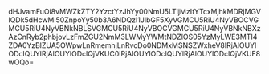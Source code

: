 dHJvamFuOi8vMWZkZTY2YzctYzJhYy00NmU5LTljMzItYTcxMjhkMDRjMGVlQDk5dHcwMi50ZnpoYy50b3A6NDQzI1JlbGF5XyVGMCU5RiU4NyVBOCVGMCU5RiU4NyVBNkNBLSVGMCU5RiU4NyVBOCVGMCU5RiU4NyVBNkNBXzAzCnRyb2phbjovLzFmZGU2NmM3LWMyYWMtNDZlOS05YzMyLWE3MTI4ZDA0YzBlZUA5OWpwLnRmemhjLnRvcDo0NDMxMSNSZWxheV8lRjAlOUYlODclQUYlRjAlOUYlODclQjVKUC0lRjAlOUYlODclQUYlRjAlOUYlODclQjVKUF8wOQo=